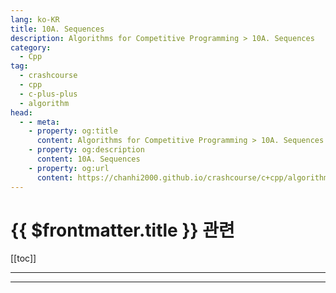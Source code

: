 ```yaml
---
lang: ko-KR
title: 10A. Sequences
description: Algorithms for Competitive Programming > 10A. Sequences
category:
  - Cpp
tag: 
  - crashcourse
  - cpp
  - c-plus-plus
  - algorithm
head:
  - - meta:
    - property: og:title
      content: Algorithms for Competitive Programming > 10A. Sequences
    - property: og:description
      content: 10A. Sequences
    - property: og:url
      content: https://chanhi2000.github.io/crashcourse/c+cpp/algorithms-for-competitive-programming/09-graphs/10A.html
---
```


# {{ $frontmatter.title }} 관련

[[toc]]

---

---

<TagLinks />
